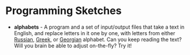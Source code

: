 # Programming Sketches

* **alphabets** - A program and a set of input/output files that take a text in English, and replace letters in it one by one, with letters from either [Russian](https://github.com/khakhalin/Sketches/blob/master/alphabets/alice_out_russian.md), [Greek](https://github.com/khakhalin/Sketches/blob/master/alphabets/alice_out_greek.md), or [Georgian](https://github.com/khakhalin/Sketches/blob/master/alphabets/alice_out_georgian.md) alphabet. Can you keep reading the text? Will you brain be able to adjust on-the-fly? Try it!
